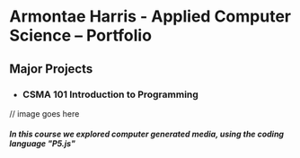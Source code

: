 # Armontae Harris - Applied Computer Science – Portfolio



## Major Projects

- ### CSMA 101 Introduction to Programming
// image goes here 
##### In this course we explored computer generated media, using the coding language "P5.js"
